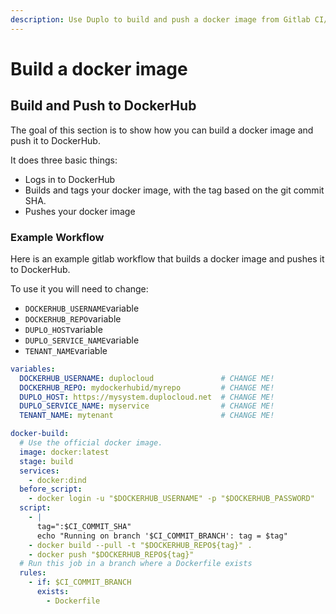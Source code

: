 ```yaml
---
description: Use Duplo to build and push a docker image from Gitlab CI/CD
---
```


# Build a docker image

## Build and Push to DockerHub

The goal of this section is to show how you can build a docker image and push it to DockerHub.

It does three basic things:

* Logs in to DockerHub
* Builds and tags your docker image, with the tag based on the git commit SHA.
* Pushes your docker image

### Example Workflow

Here is an example gitlab workflow that builds a docker image and pushes it to DockerHub.

To use it you will need to change:

* `DOCKERHUB_USERNAME`variable
* `DOCKERHUB_REPO`variable
* `DUPLO_HOST`variable
* `DUPLO_SERVICE_NAME`variable
* `TENANT_NAME`variable

```yaml
variables:
  DOCKERHUB_USERNAME: duplocloud               # CHANGE ME!
  DOCKERHUB_REPO: mydockerhubid/myrepo         # CHANGE ME!
  DUPLO_HOST: https://mysystem.duplocloud.net  # CHANGE ME!
  DUPLO_SERVICE_NAME: myservice                # CHANGE ME!
  TENANT_NAME: mytenant                        # CHANGE ME!

docker-build:
  # Use the official docker image.
  image: docker:latest
  stage: build
  services:
    - docker:dind
  before_script:
    - docker login -u "$DOCKERHUB_USERNAME" -p "$DOCKERHUB_PASSWORD"
  script:
    - |
      tag=":$CI_COMMIT_SHA"
      echo "Running on branch '$CI_COMMIT_BRANCH': tag = $tag"
    - docker build --pull -t "$DOCKERHUB_REPO${tag}" .
    - docker push "$DOCKERHUB_REPO${tag}"
  # Run this job in a branch where a Dockerfile exists
  rules:
    - if: $CI_COMMIT_BRANCH
      exists:
        - Dockerfile
```

